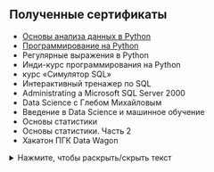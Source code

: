 ## Полученные сертификаты

- [Основы анализа данных в Python](https://stepik.org/cert/2128295)
- [Программирование на Python](https://stepik.org/cert/1771890)
- Регулярные выражения в Python
- Инди-курс программирования на Python
- курс «Симулятор SQL»
- Интерактивный тренажер по SQL
- Administrating a Microsoft SQL Server 2000
- Data Science с Глебом Михайловым
- Введение в Data Science и машинное обучение
- Основы статистики
- Основы статистики. Часть 2
- Хакатон ПГК Data Wagon

<details>
  <summary>Нажмите, чтобы раскрыть/скрыть текст</summary>
  
  Здесь находится скрытый текст.
</details>
